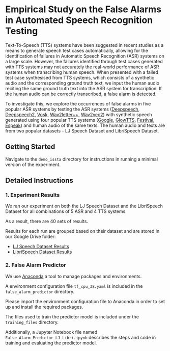 # Empirical Study on the False Alarms in Automated Speech Recognition Testing
Text-To-Speech (TTS) systems have been suggested in recent studies as a means to generate speech test cases automatically, allowing for the identification of failures in Automatic Speech Recognition (ASR) systems on a large scale. However, the failures identified through test cases generated with TTS systems may not accurately the real-world performance of ASR systems when transcribing human speech. When presented with a failed test case synthesised from TTS systems, which consists of a synthetic audio and the corresponding ground truth text, we input the human audio reciting the same ground truth text into the ASR system for transcription. If the human audio can be correctly transcribed, a false alarm is detected. 


To investigate this, we explore the occurrences of false alarms in five popular ASR systems by testing the ASR systems ([Deepspeech](https://github.com/mozilla/DeepSpeech), [Deepspeech2](https://github.com/PaddlePaddle/PaddleSpeech), [Vosk](https://github.com/alphacep/vosk-api), [Wav2letter++](https://github.com/flashlight/wav2letter), [Wav2vec2](https://huggingface.co/docs/transformers/model_doc/wav2vec2)) with synthetic speech generated using four popular TTS systems ([Google](https://cloud.google.com/text-to-speech), [GlowTTS](https://github.com/jaywalnut310/glow-tts.git), [Festival](http://www.cstr.ed.ac.uk/projects/festival/), [Espeak](http://espeak.sourceforge.net)) and human audio of the same texts. The human audio and texts are from two popular datasets - LJ Speech Dataset and LibriSpeech Dataset. 

## Getting Started
Navigate to the ```demo_issta``` directory for instructions in running a minimal version of the experiment.

## Detailed Instructions

### 1. Experiment Results
We ran our experiment on both the LJ Speech Dataset and the LibriSpeech Dataset for all combinations of 5 ASR and 4 TTS systems.

As a result, there are 40 sets of results.

Results for each run are grouped based on their dataset and are stored in our Google Drive folder:

- [LJ Speech Dataset Results](https://drive.google.com/drive/folders/1zdbpgHO-0kNU3PfFrvTE4kUDKgEX9XgF?usp=share_link)
- [LibriSpeech Dataset Results](https://drive.google.com/drive/folders/12lUsYHC7K_mhn1TH5Y7hRnPcSNLkH8C-?usp=share_link)


### 2. False Alarm Predictor
We use [Anaconda](https://www.anaconda.com/download) a tool to manage packages and environments.

A environment configuration file ```tf_cpu_38.yaml``` is included in the ```false_alarm_predictor``` directory.

Please import the environment configuration file to Anaconda in order to set up and install the required packages.

The files used to train the predictor model is included under the ```training_files``` directory.

Additionally, a Jupyter Notebook file named ```False_Alarm_Predictor_LJ_Libri.ipynb``` describes the steps and code in training and evaluating the predictor model.